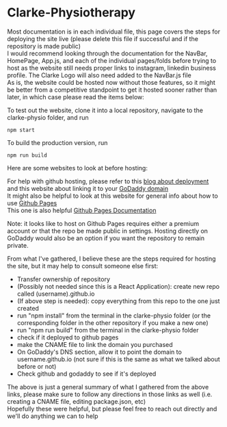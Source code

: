 # Clarke-Physiotherapy

Most documentation is in each individual file, this page covers the steps for deploying the site live (please delete this file if successful and if the repository is made public) <br>
I would recommend looking through the documentation for the NavBar, HomePage, App.js, and each of the individual pages/folds before trying to host as the website still needs proper links to instagram, linkedin business profile. The Clarke Logo will also need added to the NavBar.js file <br>
As is, the website could be hosted now without those features, so it might be better from a competitive standpoint to get it hosted sooner rather than later, in which case please read the items below: <br>

To test out the website, clone it into a local repository, navigate to the clarke-physio folder, and run 
```
npm start
```

To build the production version, run 

```
npm run build
```

Here are some websites to look at before hosting:

For help with github hosting, please refer to this [blog about deployment](https://blog.logrocket.com/deploying-react-apps-github-pages/)<br>
and this website about linking it to your [GoDaddy domain](https://jinnabalu.medium.com/godaddy-domain-with-github-pages-62aed906d4ef)<br>
It might also be helpful to look at this website for general info about how to use [Github Pages](https://pages.github.com/)<br>
This one is also helpful [Github Pages Documentation](https://docs.github.com/en/pages/getting-started-with-github-pages/creating-a-github-pages-site#creating-your-site)<br>

Note: it looks like to host on Github Pages requires either a premium account or that the repo be made public in settings.
Hosting directly on GoDaddy would also be an option if you want the repository to remain private.

From what I've gathered, I believe these are the steps required for hosting the site, but it may help to consult someone else first: <br>
- Transfer ownership of repository
- (Possibly not needed since this is a React Application): create new repo called (username).github.io
- (If above step is needed): copy everything from this repo to the one just created
- run "npm install" from the terminal in the clarke-physio folder (or the corresponding folder in the other repository if you make a new one)
- run "npm run build" from the terminal in the clarke-physio folder
- check if it deployed to github pages
- make the CNAME file to link the domain you purchased
- On GoDaddy's DNS section, allow it to point the domain to username.github.io (not sure if this is the same as what we talked about before or not)
- Check github and godaddy to see if it's deployed

The above is just a general summary of what I gathered from the above links, please make sure to follow any directions in those links as well (i.e. creating a CNAME file, editing package.json, etc) <br>
Hopefully these were helpful, but please feel free to reach out directly and we'll do anything we can to help
